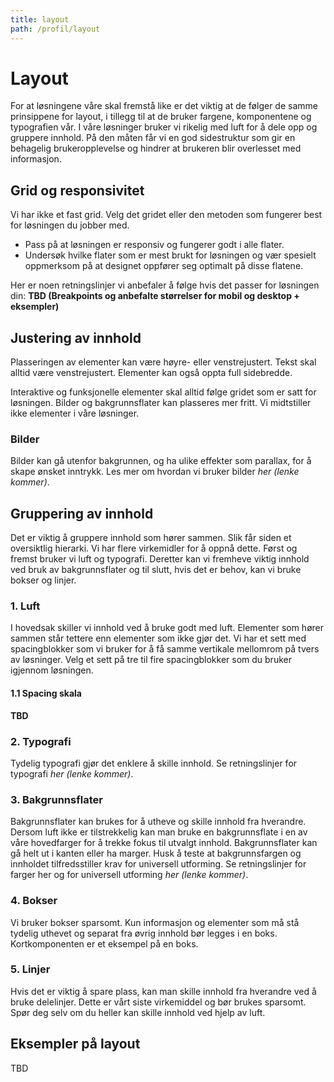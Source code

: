 ```yaml
---
title: layout
path: /profil/layout
---
```


# Layout

For at løsningene våre skal fremstå like er det viktig at de følger de samme prinsippene for layout, i tillegg til at de bruker fargene, komponentene og typografien vår. I våre løsninger bruker vi rikelig med luft for å dele opp og gruppere innhold. På den måten får vi en god sidestruktur som gir en behagelig brukeropplevelse og hindrer at brukeren blir overlesset med informasjon.

## Grid og responsivitet
Vi har ikke et fast grid. Velg det gridet eller den metoden som fungerer best for løsningen du jobber med.
-	Pass på at løsningen er responsiv og fungerer godt i alle flater.
-	Undersøk hvilke flater som er mest brukt for løsningen og vær spesielt oppmerksom på at designet oppfører seg optimalt på disse flatene.

Her er noen retningslinjer vi anbefaler å følge hvis det passer for løsningen din:
**TBD (Breakpoints og anbefalte størrelser for mobil og desktop + eksempler)**

## Justering av innhold
Plasseringen av elementer kan være høyre- eller venstrejustert. Tekst skal alltid være venstrejustert. Elementer kan også oppta full sidebredde.
 
Interaktive og funksjonelle elementer skal alltid følge gridet som er satt for løsningen. Bilder og bakgrunnsflater kan plasseres mer fritt. Vi midtstiller ikke elementer i våre løsninger.

### Bilder
Bilder kan gå utenfor bakgrunnen, og ha ulike effekter som parallax, for å skape ønsket inntrykk. Les mer om hvordan vi bruker bilder _her (lenke kommer)_.

## Gruppering av innhold
Det er viktig å gruppere innhold som hører sammen. Slik får siden et oversiktlig hierarki. Vi har flere virkemidler for å oppnå dette. Først og fremst bruker vi luft og typografi. Deretter kan vi fremheve viktig innhold ved bruk av bakgrunnsflater og til slutt, hvis det er behov, kan vi bruke bokser og linjer.

### 1. Luft
I hovedsak skiller vi innhold ved å bruke godt med luft. Elementer som hører sammen står tettere enn elementer som ikke gjør det. Vi har et sett med spacingblokker som vi bruker for å få samme vertikale mellomrom på tvers av løsninger. Velg et sett på tre til fire spacingblokker som du bruker igjennom løsningen.

#### 1.1 Spacing skala
__TBD__

### 2. Typografi
Tydelig typografi gjør det enklere å skille innhold. Se retningslinjer for typografi _her (lenke kommer)_.

### 3. Bakgrunnsflater
Bakgrunnsflater kan brukes for å utheve og skille innhold fra hverandre. Dersom luft ikke er tilstrekkelig kan man bruke en bakgrunnsflate i en av våre hovedfarger for å trekke fokus til utvalgt innhold. Bakgrunnsflater kan gå helt ut i kanten eller ha marger. Husk å teste at bakgrunnsfargen og innholdet tilfredsstiller krav for universell utforming. Se retningslinjer for farger her og for universell utforming _her (lenke kommer)_.

### 4. Bokser
Vi bruker bokser sparsomt. Kun informasjon og elementer som må stå tydelig uthevet og separat fra øvrig innhold bør legges i en boks. Kortkomponenten er et eksempel på en boks.

### 5. Linjer
Hvis det er viktig å spare plass, kan man skille innhold fra hverandre ved å bruke delelinjer. Dette er vårt siste virkemiddel og bør brukes sparsomt. Spør deg selv om du heller kan skille innhold ved hjelp av luft.

## Eksempler på layout
TBD
